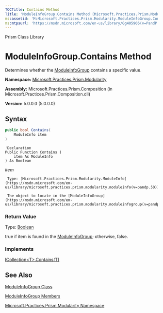 ```yaml
---
TOCTitle: Contains Method
Title: 'ModuleInfoGroup.Contains Method (Microsoft.Practices.Prism.Modularity)'
ms:assetid: 'M:Microsoft.Practices.Prism.Modularity.ModuleInfoGroup.Contains(Microsoft.Practices.Prism.Modularity.ModuleInfo)'
ms:mtpsurl: 'https://msdn.microsoft.com/en-us/library/Gg405906(v=PandP.50)'
---
```


Prism Class Library

ModuleInfoGroup.Contains Method
===================================

Determines whether the [ModuleInfoGroup](https://msdn.microsoft.com/en-us/library/microsoft.practices.prism.modularity.moduleinfogroup(v=pandp.50)) contains a specific value.

**Namespace:** [Microsoft.Practices.Prism.Modularity](https://msdn.microsoft.com/en-us/library/microsoft.practices.prism.modularity(v=pandp.50))

**Assembly:** Microsoft.Practices.Prism.Composition (in Microsoft.Practices.Prism.Composition.dll)

**Version:** 5.0.0.0 (5.0.0.0)


## Syntax


```C#
public bool Contains(
	ModuleInfo item
)
```
```VB
'Declaration
Public Function Contains ( 
	item As ModuleInfo
) As Boolean
```

*item*  

     Type: [Microsoft.Practices.Prism.Modularity.ModuleInfo](https://msdn.microsoft.com/en-us/library/microsoft.practices.prism.modularity.moduleinfo(v=pandp.50))
	 
     The object to locate in the [ModuleInfoGroup](https://msdn.microsoft.com/en-us/library/microsoft.practices.prism.modularity.moduleinfogroup(v=pandp.50)).

### Return Value

Type: [Boolean](http://msdn.microsoft.com/en-us/library/a28wyd50)

true if item is found in the [ModuleInfoGroup](https://msdn.microsoft.com/en-us/library/microsoft.practices.prism.modularity.moduleinfogroup(v=pandp.50)); otherwise, false.

### Implements

[ICollection&lt;T&gt;.Contains(T)](http://msdn.microsoft.com/en-us/library/k5cf1d56)

See Also
--------


[ModuleInfoGroup Class](https://msdn.microsoft.com/en-us/library/microsoft.practices.prism.modularity.moduleinfogroup(v=pandp.50))

[ModuleInfoGroup Members](https://msdn.microsoft.com/en-us/library/microsoft.practices.prism.modularity.moduleinfogroup_members(v=pandp.50))

[Microsoft.Practices.Prism.Modularity Namespace](https://msdn.microsoft.com/en-us/library/microsoft.practices.prism.modularity(v=pandp.50))
